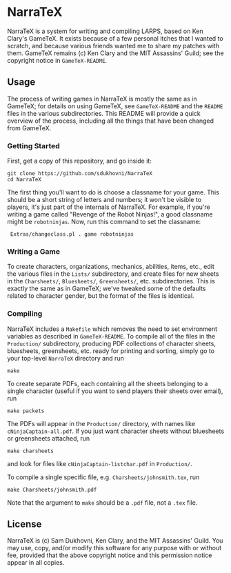 # NarraTeX

NarraTeX is a system for writing and compiling LARPS, based on Ken
Clary's GameTeX.  It exists because of a few personal itches that I
wanted to scratch, and because various friends wanted me to share my
patches with them.  GameTeX remains (c) Ken Clary and the MIT
Assassins' Guild; see the copyright notice in `GameTeX-README`.

## Usage

The process of writing games in NarraTeX is mostly the same as in
GameTeX; for details on using GameTeX, see `GameTeX-README` and the
`README` files in the various subdirectories.  This README will
provide a quick overview of the process, including all the things that
have been changed from GameTeX.

### Getting Started

First, get a copy of this repository, and go inside it:

    git clone https://github.com/sdukhovni/NarraTeX
    cd NarraTeX

The first thing you'll want to do is choose a classname for your
game. This should be a short string of letters and numbers; it won't
be visible to players, it's just part of the internals of
NarraTeX. For example, if you're writing a game called "Revenge of the
Robot Ninjas!", a good classname might be `robotninjas`.  Now, run
this command to set the classname:

     Extras/changeclass.pl . game robotninjas

### Writing a Game

To create characters, organizations, mechanics, abilities, items,
etc., edit the various files in the `Lists/` subdirectory, and create
files for new sheets in the `Charsheets/`, `Bluesheets/`,
`Greensheets/`, etc. subdirectories.  This is exactly the same as in
GameTeX; we've tweaked some of the defaults related to character
gender, but the format of the files is identical.

### Compiling

NarraTeX includes a `Makefile` which removes the need to set
environment variables as described in `GameTeX-README`.  To compile
all of the files in the `Production/` subdirectory, producing PDF
collections of character sheets, bluesheets, greensheets, etc. ready
for printing and sorting, simply go to your top-level `NarraTeX`
directory and run

    make

To create separate PDFs, each containing all the sheets belonging to a
single character (useful if you want to send players their sheets over
email), run

    make packets

The PDFs will appear in the `Production/` directory, with names like
`cNinjaCaptain-all.pdf`.  If you just want character sheets without
bluesheets or greensheets attached, run

    make charsheets

and look for files like `cNinjaCaptain-listchar.pdf` in `Production/`.

To compile a single specific file, e.g. `Charsheets/johnsmith.tex`,
run

    make Charsheets/johnsmith.pdf

Note that the argument to `make` should be a `.pdf` file, not a `.tex`
file.

## License

NarraTeX is (c) Sam Dukhovni, Ken Clary, and the MIT Assassins' Guild.
You may use, copy, and/or modify this software for any purpose with or
without fee, provided that the above copyright notice and this
permission notice appear in all copies.